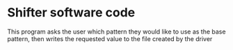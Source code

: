 # Shifter software code
This program asks the user which pattern they would like to use as the base pattern, then writes the requested value to the file created by the driver
